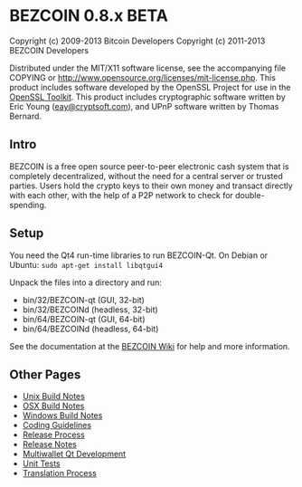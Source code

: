 BEZCOIN 0.8.x BETA
====================

Copyright (c) 2009-2013 Bitcoin Developers
Copyright (c) 2011-2013 BEZCOIN Developers

Distributed under the MIT/X11 software license, see the accompanying
file COPYING or http://www.opensource.org/licenses/mit-license.php.
This product includes software developed by the OpenSSL Project for use in the [OpenSSL Toolkit](http://www.openssl.org/). This product includes
cryptographic software written by Eric Young ([eay@cryptsoft.com](mailto:eay@cryptsoft.com)), and UPnP software written by Thomas Bernard.


Intro
---------------------
BEZCOIN is a free open source peer-to-peer electronic cash system that is
completely decentralized, without the need for a central server or trusted
parties.  Users hold the crypto keys to their own money and transact directly
with each other, with the help of a P2P network to check for double-spending.


Setup
---------------------
You need the Qt4 run-time libraries to run BEZCOIN-Qt. On Debian or Ubuntu:
	`sudo apt-get install libqtgui4`

Unpack the files into a directory and run:

- bin/32/BEZCOIN-qt (GUI, 32-bit)
- bin/32/BEZCOINd (headless, 32-bit)
- bin/64/BEZCOIN-qt (GUI, 64-bit)
- bin/64/BEZCOINd (headless, 64-bit)

See the documentation at the [BEZCOIN Wiki](http://BEZCOIN.info)
for help and more information.


Other Pages
---------------------
- [Unix Build Notes](build-unix.md)
- [OSX Build Notes](build-osx.md)
- [Windows Build Notes](build-msw.md)
- [Coding Guidelines](coding.md)
- [Release Process](release-process.md)
- [Release Notes](release-notes.md)
- [Multiwallet Qt Development](multiwallet-qt.md)
- [Unit Tests](unit-tests.md)
- [Translation Process](translation_process.md)
